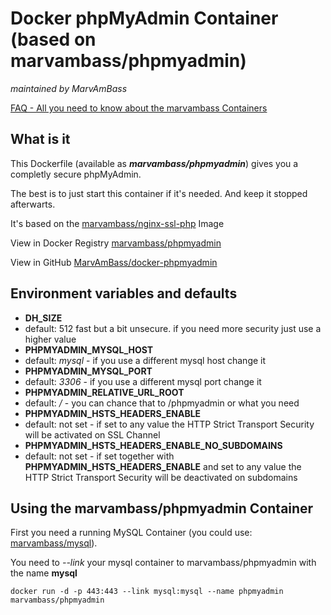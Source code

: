 # Docker phpMyAdmin Container (based on marvambass/phpmyadmin)
_maintained by MarvAmBass_

[FAQ - All you need to know about the marvambass Containers](https://marvin.im/docker-faq-all-you-need-to-know-about-the-marvambass-containers/)

## What is it

This Dockerfile (available as ___marvambass/phpmyadmin___) gives you a completly secure phpMyAdmin.

The best is to just start this container if it's needed. And keep it stopped afterwarts.

It's based on the [marvambass/nginx-ssl-php](https://registry.hub.docker.com/u/marvambass/nginx-ssl-php/) Image

View in Docker Registry [marvambass/phpmyadmin](https://registry.hub.docker.com/u/marvambass/phpmyadmin/)

View in GitHub [MarvAmBass/docker-phpmyadmin](https://github.com/MarvAmBass/docker-phpmyadmin)

## Environment variables and defaults

* __DH\_SIZE__
 * default: 512 fast but a bit unsecure. if you need more security just use a higher value
* __PHPMYADMIN\_MYSQL\_HOST__
 * default: _mysql_ - if you use a different mysql host change it
* __PHPMYADMIN\_MYSQL\_PORT__
 * default: _3306_ - if you use a different mysql port change it
* __PHPMYADMIN\_RELATIVE\_URL\_ROOT__
 * default: _/_ - you can chance that to /phpmyadmin or what you need
* __PHPMYADMIN\_HSTS\_HEADERS\_ENABLE__
 * default: not set - if set to any value the HTTP Strict Transport Security will be activated on SSL Channel
* __PHPMYADMIN\_HSTS\_HEADERS\_ENABLE\_NO\_SUBDOMAINS__
 * default: not set - if set together with __PHPMYADMIN\_HSTS\_HEADERS\_ENABLE__ and set to any value the HTTP Strict Transport Security will be deactivated on subdomains

## Using the marvambass/phpmyadmin Container

First you need a running MySQL Container (you could use: [marvambass/mysql](https://registry.hub.docker.com/u/marvambass/mysql/)).

You need to _--link_ your mysql container to marvambass/phpmyadmin with the name __mysql__

    docker run -d -p 443:443 --link mysql:mysql --name phpmyadmin marvambass/phpmyadmin
